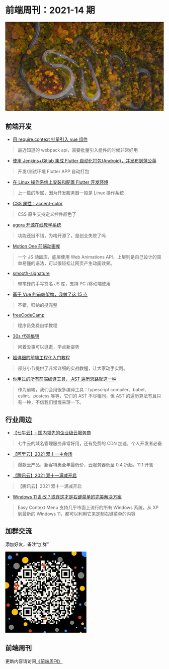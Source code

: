 # 前端周刊：2021-14 期

[![](/img/bing/20211122.png?imageMogr2/thumbnail/960x)](https://cn.bing.com/search?q=伊吕波坂)

## 前端开发

- [用 require.context 批量引入 vue 组件](https://zhuanlan.zhihu.com/p/59564277)

> 最近知道的 webpack api，需要批量引入组件的时候非常好用

- [使用 Jenkins+Gitlab 集成 Flutter 自动化打包(Android)，并发布到蒲公英](https://blog.csdn.net/qq_20750639/article/details/119536371)

> 开发/测试环境 Flutter APP 自动打包

- [在 Linux 操作系统上安装和配置 Flutter 开发环境](https://blog.csdn.net/weixin_43459071/article/details/101050944)

> 上一篇的附属，因为开发服务器一般是 Linux 操作系统

- [CSS 属性：accent-color](https://developer.mozilla.org/en-US/docs/Web/CSS/accent-color)

> CSS 原生支持定义控件颜色了

- [agora 开源在线教学系统](https://flat.whiteboard.agora.io/)

> 功能还挺不错，为啥开源了，是创业失败了吗

- [Motion One 前端动画库](https://motion.dev/)

> 一个 JS 动画库，底层使用 Web Animations API，上层则是自己设计的简单易懂的语法，可以很轻松让网页产生动画效果。

- [smooth-signature](https://github.com/linjc/smooth-signature)

> 带笔锋的手写签名 JS 库，支持 PC /移动端使用

- [基于 Vue 的前端架构，我做了这 15 点](https://mp.weixin.qq.com/s/gROjYWEGkQ1ULYVnl_GaiQ)

> 不错，归纳的挺完整

- [freeCodeCamp](https://chinese.freecodecamp.org/learn)

> 程序员免费自学教程

- [30s 代码集锦](https://www.30secondsofcode.org/js/p/1)

> 闲着没事可以逛逛，学点新姿势

- [超详细的前端工程化入门教程](https://chinese.freecodecamp.org/news/front-end-engineering-tutorial/)

> 部分小节提供了非常详细的实战教程，让大家动手实践。

- [你用过的所有前端编译工具， AST 遍历思路就这一种](https://juejin.cn/post/7016711681158053925)

> 作为前端，我们会用很多编译工具：typescript compiler、babel、eslint、postcss 等等，它们的 AST 不尽相同，但 AST 的遍历算法有且只有一种，不信我们慢慢来理一下。

## 行业周边

- [【七牛云】- 国内领先的企业级云服务商](https://marketing.qiniu.com/cps/redirect?redirect_id=4&cps_key=1hfwb75ib2jbm)

> 七牛云的域名管理服务非常好用，还有免费的 CDN 加速，个人开发者必备

- [【阿里云】2021 双十一主会场](https://www.aliyun.com/activity/1111?userCode=y31qmczl)

> 爆款云产品，新客特惠全年最低价，云服务器低至 0.4 折起，11.1 开售

- [【腾讯云】2021 双十一满减开启](https://cloud.tencent.com/act/double11?spread_hash_key=d166fdb46eb63211c4921d4f9fbaf8d3&cps_key=55b0d6026f97f5980bceec15fcefa0af)

> 【腾讯云】2021 双十一满减开启

- [Windows 11 乱改？或许这才是右键菜单的完美解决方案](https://www.cnbeta.com/articles/tech/1198093.htm)

> Easy Context Menu 支持几乎市面上流行的所有 Windows 系统，从 XP 到最新的 Windows 11，都可以利用它来定制右键菜单的内容

## 加群交流

添加好友，备注“加群”

![refned_x](/img/a/refined-x.jpg)

## 前端周刊

更新内容请访问[《前端周刊》](https://frontend-weekly.com/)
